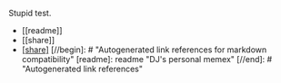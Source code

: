 
Stupid test.

- [[readme]]
- [[share]]
- [[share]](share/index.md)
[//begin]: # "Autogenerated link references for markdown compatibility"
[readme]: readme "DJ's personal memex"
[//end]: # "Autogenerated link references"